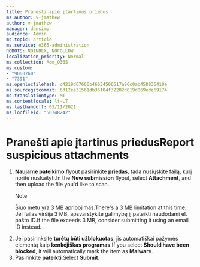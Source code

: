 ```yaml
---
title: Pranešti apie įtartinus priedus
ms.author: v-jmathew
author: v-jmathew
manager: dansimp
audience: Admin
ms.topic: article
ms.service: o365-administration
ROBOTS: NOINDEX, NOFOLLOW
localization_priority: Normal
ms.collection: Adm_O365
ms.custom:
- "9000760"
- "7391"
ms.openlocfilehash: c4219d67666b46634506617a96c0ab458836410a
ms.sourcegitcommit: 6312ee31561db36104f32282d019d069ede69174
ms.translationtype: MT
ms.contentlocale: lt-LT
ms.lasthandoff: 03/11/2021
ms.locfileid: "50748242"
---
```

# <a name="report-suspicious-attachments"></a><span data-ttu-id="242d4-102">Pranešti apie įtartinus priedus</span><span class="sxs-lookup"><span data-stu-id="242d4-102">Report suspicious attachments</span></span>

1. <span data-ttu-id="242d4-103">**Naujame pateikimo** flyout pasirinkite **priedas**, tada nusiųskite failą, kurį norite nuskaityti.</span><span class="sxs-lookup"><span data-stu-id="242d4-103">In the **New submission** flyout, select **Attachment**, and then upload the file you'd like to scan.</span></span>
    > [!NOTE]
    > <span data-ttu-id="242d4-104">Šiuo metu yra 3 MB apribojimas.</span><span class="sxs-lookup"><span data-stu-id="242d4-104">There's a 3 MB limitation at this time.</span></span> <span data-ttu-id="242d4-105">Jei failas viršija 3 MB, apsvarstykite galimybę jį pateikti naudodami el. pašto ID.</span><span class="sxs-lookup"><span data-stu-id="242d4-105">If the file exceeds 3 MB, consider submitting it using an email ID instead.</span></span>
2. <span data-ttu-id="242d4-106">Jei pasirinksite **turėtų būti užblokuotas**, jis automatiškai pažymės elementą kaip **kenkėjiškas programas**.</span><span class="sxs-lookup"><span data-stu-id="242d4-106">If you select **Should have been blocked**, it will automatically mark the item as **Malware**.</span></span>
3. <span data-ttu-id="242d4-107">Pasirinkite **pateikti**.</span><span class="sxs-lookup"><span data-stu-id="242d4-107">Select **Submit**.</span></span>
